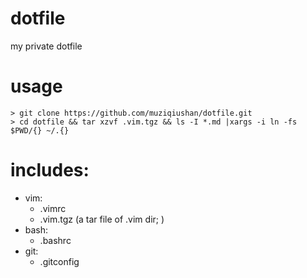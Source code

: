 # dotfile
my private dotfile

# usage
```
> git clone https://github.com/muziqiushan/dotfile.git 
> cd dotfile && tar xzvf .vim.tgz && ls -I *.md |xargs -i ln -fs $PWD/{} ~/.{}
```

# includes:
+ vim:
  - .vimrc
  - .vim.tgz (a tar file of .vim dir; )
+ bash:
  - .bashrc
+ git:
  - .gitconfig
